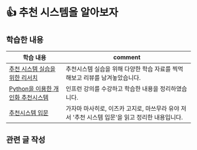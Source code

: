 # 👍 추천 시스템을 알아보자

## 학습한 내용

| 학습 내용                                                      | comment                                                  |
| ---------------------------------------------------------- | -------------------------------------------------------- |
| [추천 시스템 실습을 위한 리서치](./recommend-system-research.md)        | 추천시스템 실습을 위해 다양한 학습 자료를 찍먹해보고 리뷰를 남겨놓았습니다.               |
| [Python을 이용한 개인화 추천시스템](./recommend-system-with-python.md) | 인프런 강의를 수강하고 학습한 내용을 정리하였습니다.                            |
| [추천시스템 입문](./recommender-systems.md)                       | 가자마 마사히로, 이즈카 고지로, 마쓰무라 유야 저서 '추천 시스템 입문'을 읽고 정리한 내용입니다. |

## 관련 글 작성
